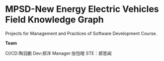 # MPSD-New Energy Electric Vehicles Field Knowledge Graph
Projects for Management and Practices of Software Development Course.

**Team**

CI/CD:陶羽鹏
Dev:郑洋
Manager:张恺暄
STE：郝思闻
